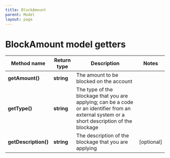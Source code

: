 ```yaml
---
title: BlockAmount
parent: Model
layout: page
---
```


# BlockAmount model getters

Method name | Return type | Description | Notes
------------ | ------------- | ------------- | -------------
**getAmount()** | **string** | The amount to be blocked on the account |
**getType()** | **string** | The type of the blockage that you are applying; can be a code or an identifier from an external system or a short description of the blockage |
**getDescription()** | **string** | The description of the blockage that you are applying | [optional]

